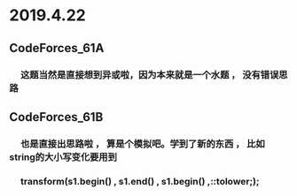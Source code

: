 # 2019.4.22
## CodeForces_61A
### &emsp; 这题当然是直接想到异或啦，因为本来就是一个水题 ， 没有错误思路
## CodeForces_61B
### &emsp; 也是直接出思路啦 ， 算是个模拟吧。学到了新的东西 ， 比如string的大小写变化要用到
### &emsp; transform(s1.begin() , s1.end() , s1.begin() ,::tolower;);
